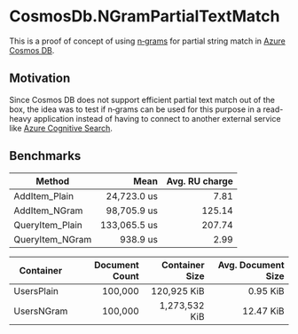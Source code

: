 # CosmosDb.NGramPartialTextMatch

This is a proof of concept of using [n&#x2011;grams](https://en.wikipedia.org/wiki/N-gram) for partial string match in [Azure Cosmos DB](https://azure.microsoft.com/en-us/products/cosmos-db/).

## Motivation

Since Cosmos DB does not support efficient partial text match out of the box, the idea was to test if n&#x2011;grams can be used for this purpose in a read-heavy application instead of having to connect to another external service like [Azure Cognitive Search](https://azure.microsoft.com/en-us/products/search/).

## Benchmarks

|          Method |         Mean | Avg. RU charge |
|---------------- |-------------:|---------------:|
|   AddItem_Plain |  24,723.0 us |           7.81 |
|   AddItem_NGram |  98,705.9 us |         125.14 |
| QueryItem_Plain | 133,065.5 us |         207.74 |
| QueryItem_NGram |     938.9 us |           2.99 |

| Container  | Document Count | Container Size | Avg. Document Size |
|----------- |---------------:|---------------:|-------------------:|
| UsersPlain |        100,000 |    120,925 KiB |           0.95 KiB |
| UsersNGram |        100,000 |  1,273,532 KiB |          12.47 KiB |

